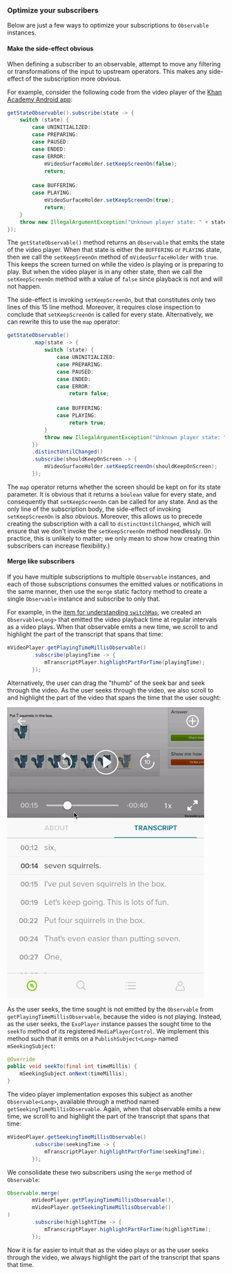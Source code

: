 ### Optimize your subscribers

Below are just a few ways to optimize your subscriptions to `Observable` instances.

#### Make the side-effect obvious

When defining a subscriber to an observable, attempt to move any filtering or transformations of the input to upstream operators. This makes any side-effect of the subscription more obvious.

For example, consider the following code from the video player of the [Khan Academy Android app](https://play.google.com/store/apps/details?id=org.khanacademy.android):

```java
getStateObservable().subscribe(state -> {
    switch (state) {
        case UNINITIALIZED:
        case PREPARING:
        case PAUSED:
        case ENDED:
        case ERROR:
            mVideoSurfaceHolder.setKeepScreenOn(false);
            return;

        case BUFFERING:
        case PLAYING:
            mVideoSurfaceHolder.setKeepScreenOn(true);
            return;
    }
    throw new IllegalArgumentException("Unknown player state: " + state);
});
```

The `getStateObservable()` method returns an `Observable` that emits the state of the video player. When that state is either the `BUFFERING` or `PLAYING` state, then we call the `setKeepSreenOn` method of `mVideoSurfaceHolder` with `true`. This keeps the screen turned on while the video is playing or is preparing to play. But when the video player is in any other state, then we call the `setKeepScreenOn` method with a value of `false` since playback is not and will not happen.

The side-effect is invoking `setKeepScreenOn`, but that constitutes only two lines of this 15 line method. Moreover, it requires close inspection to conclude that `setKeepScreenOn` is called for every state. Alternatively, we can rewrite this to use the `map` operator:

```java
getStateObservable()
        .map(state -> {
            switch (state) {
                case UNINITIALIZED:
                case PREPARING:
                case PAUSED:
                case ENDED:
                case ERROR:
                    return false;

                case BUFFERING:
                case PLAYING:
                    return true;
            }
            throw new IllegalArgumentException("Unknown player state: " + state);
        })
        .distinctUntilChanged()
        .subscribe(shouldKeepOnScreen -> {
            mVideoSurfaceHolder.setKeepScreenOn(shouldKeepOnScreen);
        });
```

The `map` operator returns whether the screen should be kept on for its state parameter. It is obvious that it returns a `boolean` value for every state, and consequently that `setKeepScreenOn` can be called for any state. And as the only line of the subscription body, the side-effect of invoking `setKeepScreenOn` is also obvious. Moreover, this allows us to precede creating the subscription with a call to `distinctUntilChanged`, which will ensure that we don't invoke the `setKeepScreenOn` method needlessly. (In practice, this is unlikely to matter; we only mean to show how creating thin subscribers can increase flexibility.)

#### Merge like subscribers

If you have multiple subscriptions to multiple `Observable` instances, and each of those subscriptions consumes the emitted values or notifications in the same manner, then use the `merge` static factory method to create a single `Observable` instance and subscribe to only that.

For example, in the [item for understanding `switchMap`](understand-switch-map.md), we created an `Observable<Long>` that emitted the video playback time at regular intervals as a video plays. When that observable emits a new time, we scroll to and highlight the part of the transcript that spans that time:

```java
mVideoPlayer.getPlayingTimeMillisObservable()
        .subscribe(playingTime -> {
            mTranscriptPlayer.highlightPartForTime(playingTime);
        });
```

Alternatively, the user can drag the "thumb" of the seek bar and seek through the video. As the user seeks through the video, we also scroll to and highlight the part of the video that spans the time that the user sought:

![Highlighting of the transcript as the user seeks](images/video-player-transcript-seeking.gif)

As the user seeks, the time sought is not emitted by the `Observable` from `getPlayingTimeMillisObservable`, because the video is not playing. Instead, as the user seeks, the `ExoPlayer` instance passes the sought time to the `seekTo` method of its registered `MediaPlayerControl`. We implement this method such that it emits on a `PublishSubject<Long>` named `mSeekingSubject`:

```java
@Override
public void seekTo(final int timeMillis) {
    mSeekingSubject.onNext(timeMillis);
}
```

The video player implementation exposes this subject as another `Observable<Long>`, available through a method named `getSeekingTimeMillisObservable`. Again, when that observable emits a new time, we scroll to and highlight the part of the transcript that spans that time:

```java
mVideoPlayer.getSeekingTimeMillisObservable()
        .subscribe(seekingTime -> {
            mTranscriptPlayer.highlightPartForTime(seekingTime);
        });
```

We consolidate these two subscribers using the `merge` method of `Observable`:

```java
Observable.merge(
        mVideoPlayer.getPlayingTimeMillisObservable(),
        mVideoPlayer.getSeekingTimeMillisObservable()
)
        .subscribe(highlightTime -> {
            mTranscriptPlayer.highlightPartForTime(highlightTime);
        });
```

Now it is far easier to intuit that as the video plays or as the user seeks through the video, we always highlight the part of the transcript that spans that time.

